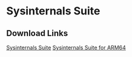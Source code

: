 # Sysinternals Suite
## Download Links
[Sysinternals Suite](https://download.sysinternals.com/files/SysinternalsSuite.zip)
[Sysinternals Suite for ARM64](https://download.sysinternals.com/files/SysinternalsSuite-ARM64.zip)